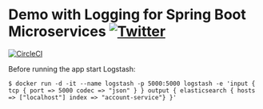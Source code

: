 # Demo with Logging for Spring Boot Microservices [![Twitter](https://img.shields.io/twitter/follow/piotr_minkowski.svg?style=social&logo=twitter&label=Follow%20Me)](https://twitter.com/piotr_minkowski)

[![CircleCI](https://circleci.com/gh/piomin/sample-microservices-logstash.svg?style=svg)](https://circleci.com/gh/piomin/sample-spring-microservices-new)

Before running the app start Logstash:
```shell
$ docker run -d -it --name logstash -p 5000:5000 logstash -e 'input { tcp { port => 5000 codec => "json" } } output { elasticsearch { hosts => ["localhost"] index => "account-service"} }'
```